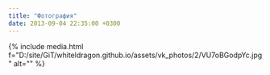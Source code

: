 ```yaml
---
title: "Фотография"
date: 2013-09-04 22:35:00 +0300
---
```



{% include media.html f="D:/site/GiT/whiteldragon.github.io/assets/vk_photos/2/VU7oBGodpYc.jpg" alt="" %}

